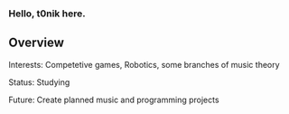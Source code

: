 ### Hello, t0nik here.

## Overview
Interests: Competetive games, Robotics, some branches of music theory

Status: Studying

Future: Create planned music and programming projects
